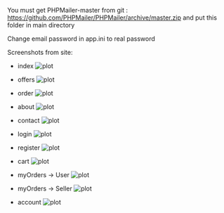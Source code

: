 You must get PHPMailer-master from git : https://github.com/PHPMailer/PHPMailer/archive/master.zip
and put this folder in main directory

Change email password in app.ini to real password


Screenshots from site:
- index
![plot](./PageScreenshots/index.png)

- offers
![plot](./PageScreenshots/offers.png)

- order
![plot](./PageScreenshots/order.png)

- about
![plot](./PageScreenshots/about.png)

- contact
![plot](./PageScreenshots/contact.png)

- login
![plot](./PageScreenshots/login.png)

- register
![plot](./PageScreenshots/register.png)

- cart
![plot](./PageScreenshots/cart.png)

- myOrders -> User
![plot](./PageScreenshots/myOrders.png)

- myOrders -> Seller
![plot](./PageScreenshots/myOrdersSeller.png)

- account
![plot](./PageScreenshots/account.png)